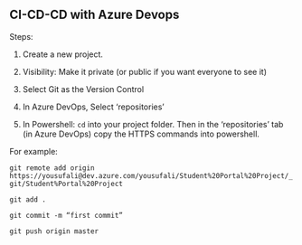 ## CI-CD-CD with Azure Devops 

Steps:

1. Create a new project.

2. Visibility: Make it private (or public if you want everyone to see it) 

3. Select Git as the Version Control

4. In Azure DevOps, Select ‘repositories’

5. In Powershell: `cd` into your project folder. Then in the ‘repositories’ tab (in Azure DevOps) copy the HTTPS commands into powershell. 

For example:

`git remote add origin https://yousufali@dev.azure.com/yousufali/Student%20Portal%20Project/_git/Student%Portal%20Project`

`git add .`

`git commit -m “first commit”`

`git push origin master`

